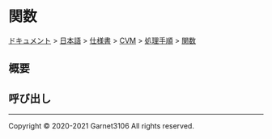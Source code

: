 # 関数

[ドキュメント](../../../../../index.md) > [日本語](../../../../index.md) > [仕様書](../../../index.md) > [CVM](../../index.md) > [処理手順](../index.md) > [関数](./index.md)

## 概要

## 呼び出し

---

Copyright © 2020-2021 Garnet3106 All rights reserved.
